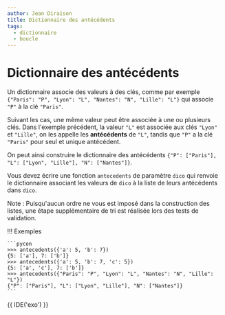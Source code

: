 ```yaml
---
author: Jean Diraison
title: Dictionnaire des antécédents
tags:
  - dictionnaire
  - boucle
---
```

# Dictionnaire des antécédents

Un dictionnaire associe des valeurs à des clés, comme par exemple `{"Paris": "P", "Lyon": "L", "Nantes": "N", "Lille": "L"}` qui associe `"P"` à la clé `"Paris"`. 

Suivant les cas, une même valeur peut être associée à une ou plusieurs clés. Dans l'exemple précédent, la valeur `"L"` est associée aux clés `"Lyon"` et `"Lille"`, on les appelle les **antécédents** de `"L"`, tandis que `"P"` a la clé `"Paris"` pour seul et unique antécédent.

On peut ainsi construire le dictionnaire des antécédents `{"P": ["Paris"], "L": ["Lyon", "Lille"], "N": ["Nantes"]}`.

Vous devez écrire une fonction `antecedents` de paramètre `dico` qui renvoie le dictionnaire associant les valeurs de `dico` à la liste de leurs antécédents dans `dico`.


Note : Puisqu'aucun ordre ne vous est imposé dans la construction des listes, une étape supplémentaire de tri est réalisée lors des tests de validation.

!!! Exemples

    ```pycon
    >>> antecedents({'a': 5, 'b': 7})
    {5: ['a'], 7: ['b']}
    >>> antecedents({'a': 5, 'b': 7, 'c': 5})
    {5: ['a', 'c'], 7: ['b']}
    >>> antecedents({"Paris": "P", "Lyon": "L", "Nantes": "N", "Lille": "L"})
    {"P": ["Paris"], "L": ["Lyon", "Lille"], "N": ["Nantes"]}
    ```

{{ IDE('exo') }}
